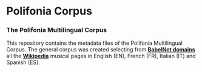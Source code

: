 # Polifonia Corpus

### The Polifonia Multilingual Corpus

This repository contains the metadata files of the Polifonia Multilingual Corpus. The general corpus was created selecting from **[BabelNet domains](http://lcl.uniroma1.it/babeldomains/)** all the **[Wikipedia](https://www.wikipedia.org)** musical pages in English (EN), French (FR), Italian (IT) and Spanish (ES).

